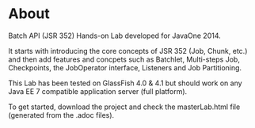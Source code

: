 # About

Batch API (JSR 352) Hands-on Lab developed for JavaOne 2014.


It starts with introducing the core concepts of JSR 352 (Job, Chunk, etc.) and then add features and concpets such as Batchlet, Multi-steps Job, Checkpoints, the JobOperator interface, Listeners and Job Partitioning.


This Lab has been tested on GlassFish 4.0 & 4.1 but should work on any Java EE 7 compatible application server (full platform).


To get started, download the project and check the masterLab.html file (generated from the .adoc files).
